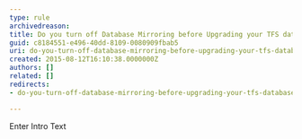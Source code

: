 ```yaml
---
type: rule
archivedreason: 
title: Do you turn off Database Mirroring before Upgrading your TFS databases?
guid: c8184551-e496-40dd-8109-0080909fbab5
uri: do-you-turn-off-database-mirroring-before-upgrading-your-tfs-databases1
created: 2015-08-12T16:10:38.0000000Z
authors: []
related: []
redirects:
- do-you-turn-off-database-mirroring-before-upgrading-your-tfs-databases

---
```



Enter Intro Text
<br><excerpt class='endintro'></excerpt><br>




